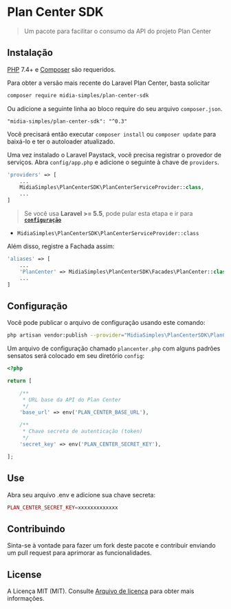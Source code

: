 # Plan Center SDK

> Um pacote para facilitar o consumo da API do projeto Plan Center

## Instalação

[PHP](https://php.net) 7.4+ e [Composer](https://getcomposer.org) são requeridos.

Para obter a versão mais recente do Laravel Plan Center, basta solicitar

```bash
composer require midia-simples/plan-center-sdk
```

Ou adicione a seguinte linha ao bloco require do seu arquivo `composer.json`.

```
"midia-simples/plan-center-sdk": "^0.3"
```

Você precisará então executar `composer install` ou `composer update` para baixá-lo e ter o autoloader atualizado.

Uma vez instalado o Laravel Paystack, você precisa registrar o provedor de serviços. Abra `config/app.php` e adicione o seguinte à chave de `providers`.
```php
'providers' => [
    ...
    MidiaSimples\PlanCenterSDK\PlanCenterServiceProvider::class,
    ...
]
```

> Se você usa **Laravel >= 5.5**, pode pular esta etapa e ir para [**`configuração`**](https://github.com/midia-simples/plan-center-sdk#configuration)

* `MidiaSimples\PlanCenterSDK\PlanCenterServiceProvider::class`

Além disso, registre a Fachada assim:

```php
'aliases' => [
    ...
    'PlanCenter' => MidiaSimples\PlanCenterSDK\Facades\PlanCenter::class,
    ...
]
```

## Configuração

Você pode publicar o arquivo de configuração usando este comando:

```bash
php artisan vendor:publish --provider="MidiaSimples\PlanCenterSDK\PlanCenterServiceProvider"
```

Um arquivo de configuração chamado `plancenter.php` com alguns padrões sensatos será colocado em seu diretório `config`:

```php
<?php

return [

    /**
     * URL base da API do Plan Center
     */
    'base_url' => env('PLAN_CENTER_BASE_URL'),

    /**
     * Chave secreta de autenticação (token)
     */
    'secret_key' => env('PLAN_CENTER_SECRET_KEY'),

];
```


## Use

Abra seu arquivo .env e adicione sua chave secreta:

```php
PLAN_CENTER_SECRET_KEY=xxxxxxxxxxxxx
```

## Contribuindo

Sinta-se à vontade para fazer um fork deste pacote e contribuir enviando um pull request para aprimorar as funcionalidades.

## License

A Licença MIT (MIT). Consulte [Arquivo de licença](LICENSE.md) para obter mais informações.